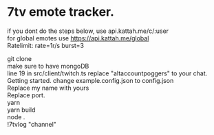 # 7tv emote tracker.
if you dont do the steps below, use api.kattah.me/c/:user  
for global emotes use https://api.kattah.me/global  
Ratelimit: rate=1r/s burst=3

git clone  
make sure to have mongoDB  
line 19 in src/client/twitch.ts replace "altaccountpoggers" to your chat.  
Getting started. change example.config.json to config.json  
Replace my name with yours  
Replace port.  
yarn  
yarn build  
node .  
!7tvlog "channel"  

